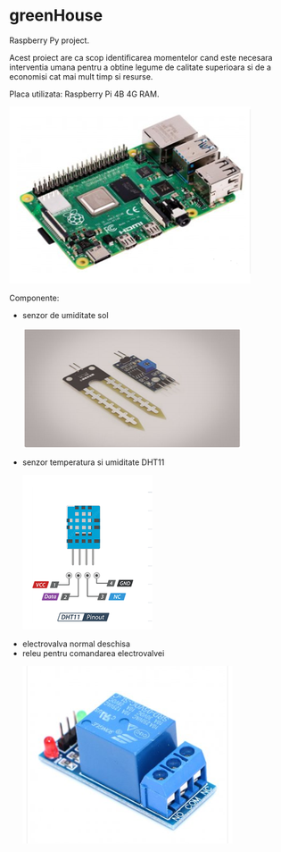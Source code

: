 # greenHouse
Raspberry Py project.
<p>Acest proiect are ca scop identificarea momentelor cand este necesara interventia umana pentru a obtine legume de calitate superioara si de a economisi cat mai mult timp si resurse.</p>
<p>Placa utilizata: Raspberry Pi 4B 4G RAM.<p>
<img src="https://github.com/scorneamarius/greenHouse/blob/Alexandra/images/raspberry.PNG">
<p>Componente:</p>
<ul>
<li>senzor de umiditate sol<p><img src="https://github.com/scorneamarius/greenHouse/blob/Alexandra/images/senzorUmiditateSol.PNG"></p></li>
<li>senzor temperatura si umiditate DHT11<p><img src="https://github.com/scorneamarius/greenHouse/blob/Alexandra/images/DHT11.PNG"></p></li>
<li>electrovalva normal deschisa</li>
<li>releu pentru comandarea electrovalvei<p><img src="https://github.com/scorneamarius/greenHouse/blob/Alexandra/images/releu.PNG"></p></li>

